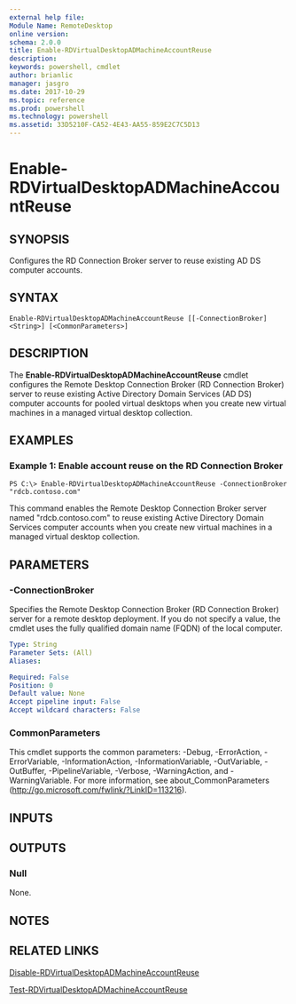 ```yaml
---
external help file: 
Module Name: RemoteDesktop
online version: 
schema: 2.0.0
title: Enable-RDVirtualDesktopADMachineAccountReuse
description: 
keywords: powershell, cmdlet
author: brianlic
manager: jasgro
ms.date: 2017-10-29
ms.topic: reference
ms.prod: powershell
ms.technology: powershell
ms.assetid: 33D5210F-CA52-4E43-AA55-859E2C7C5D13
---
```


# Enable-RDVirtualDesktopADMachineAccountReuse

## SYNOPSIS
Configures the RD Connection Broker server to reuse existing AD DS computer accounts.

## SYNTAX

```
Enable-RDVirtualDesktopADMachineAccountReuse [[-ConnectionBroker] <String>] [<CommonParameters>]
```

## DESCRIPTION
The **Enable-RDVirtualDesktopADMachineAccountReuse** cmdlet configures the Remote Desktop Connection Broker (RD Connection Broker) server to reuse existing Active Directory Domain Services (AD DS) computer accounts for pooled virtual desktops when you create new virtual machines in a managed virtual desktop collection.

## EXAMPLES

### Example 1: Enable account reuse on the RD Connection Broker
```
PS C:\> Enable-RDVirtualDesktopADMachineAccountReuse -ConnectionBroker "rdcb.contoso.com"
```

This command enables the Remote Desktop Connection Broker server named "rdcb.contoso.com" to reuse existing Active Directory Domain Services computer accounts when you create new virtual machines in a managed virtual desktop collection.

## PARAMETERS

### -ConnectionBroker
Specifies the Remote Desktop Connection Broker (RD Connection Broker) server for a remote desktop deployment.
If you do not specify a value, the cmdlet uses the fully qualified domain name (FQDN) of the local computer.

```yaml
Type: String
Parameter Sets: (All)
Aliases: 

Required: False
Position: 0
Default value: None
Accept pipeline input: False
Accept wildcard characters: False
```

### CommonParameters
This cmdlet supports the common parameters: -Debug, -ErrorAction, -ErrorVariable, -InformationAction, -InformationVariable, -OutVariable, -OutBuffer, -PipelineVariable, -Verbose, -WarningAction, and -WarningVariable. For more information, see about_CommonParameters (http://go.microsoft.com/fwlink/?LinkID=113216).

## INPUTS

## OUTPUTS

### Null
None.

## NOTES

## RELATED LINKS

[Disable-RDVirtualDesktopADMachineAccountReuse](./Disable-RDVirtualDesktopADMachineAccountReuse.md)

[Test-RDVirtualDesktopADMachineAccountReuse](./Test-RDVirtualDesktopADMachineAccountReuse.md)

